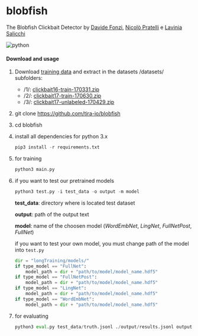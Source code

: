 # blobfish

The Blobfish Clickbait Detector by [Davide Fonzi](https://www.linkedin.com/in/davide-fonzi/), [Nicolò Pratelli](https://www.linkedin.com/in/pratelli-1991/) e [Lavinia Salicchi](https://www.researchgate.net/profile/Lavinia_Salicchi)

![python](https://img.shields.io/badge/python%20tested-3.6.7-blue.svg)

#### Download and usage

1. Download [training data](https://www.clickbait-challenge.org/#data) and extract in the datasets  /datasets/ subfolders:
	* /1/: [clickbait16-train-170331.zip](http://www.uni-weimar.de/medien/webis/corpora/corpus-webis-clickbait-17/clickbait17-train-170331.zip)
	* /2/: [clickbait17-train-170630.zip](http://www.uni-weimar.de/medien/webis/corpora/corpus-webis-clickbait-17/clickbait17-train-170630.zip)
	* /3/: [clickbait17-unlabeled-170429.zip](http://www.uni-weimar.de/medien/webis/corpora/corpus-webis-clickbait-17/clickbait17-unlabeled-170429.zip)
2. git clone https://github.com/tira-io/blobfish

3. cd blobfish

4. install all dependencies for python 3.x
   ```python
   pip3 install -r requirements.txt
   ```


5. for training

   ```python
   python3 main.py
   ```

6. if you want to test our pretrained models
   ```python
   python3 test.py -i test_data -o output -m model
   ```
   **test_data**: directory where is located test dataset

   **output**: path of the output text

   **model**: name of the choosen model (*WordEmbNet*, *LingNet*, *FullNetPost*, *FullNet*)

   if you want to test your own model, you must change path of the model into `test.py`
    ```python
    dir = "longTraining/models/"
    if type_model == "FullNet":
	 	model_path = dir + "path/to/model/model_name.hdf5"
    if type_model == "FullNetPost":
    	model_path = dir + "path/to/model/model_name.hdf5"
    if type_model == "LingNet":
    	model_path = dir + "path/to/model/model_name.hdf5"
    if type_model == "WordEmbNet":
    	model_path = dir + "path/to/model/model_name.hdf5"
    ```


7. for evaluating
   ```python
   python3 eval.py test_data/truth.jsonl ./output/results.jsonl output.prototext
   ```


